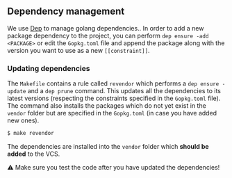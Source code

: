 ## Dependency management

We use [Dep](https://github.com/golang/dep) to manage golang dependencies.. In order to add a new package dependency to the project, you can perform `dep ensure -add <PACKAGE>` or edit the `Gopkg.toml` file and append the package along with the version you want to use as a new `[[constraint]]`.

### Updating dependencies

The `Makefile` contains a rule called `revendor` which performs a `dep ensure -update` and a `dep prune` command. This updates all the dependencies to its latest versions (respecting the constraints specified in the `Gopkg.toml` file). The command also installs the packages which do not yet exist in the `vendor` folder but are specified in the `Gopkg.toml` (in case you have added new ones).

```bash
$ make revendor
```

The dependencies are installed into the `vendor` folder which **should be added** to the VCS.

:warning: Make sure you test the code after you have updated the dependencies!

